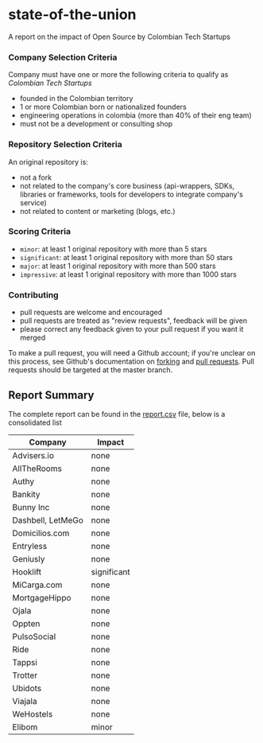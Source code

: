 # state-of-the-union
A report on the impact of Open Source by Colombian Tech Startups

### Company Selection Criteria
Company must have one or more the following criteria to qualify as _Colombian Tech Startups_

- founded in the Colombian territory
- 1 or more Colombian born or nationalized founders
- engineering operations in colombia (more than 40% of their eng team)
- must not be a development or consulting shop

### Repository Selection Criteria
An original repository is:

- not a fork
- not related to the company's core business (api-wrappers, SDKs, libraries or frameworks, tools for developers to integrate company's service)
- not related to content or marketing (blogs, etc.)

### Scoring Criteria
- `minor`: at least 1 original repository with more than 5 stars
- `significant`: at least 1 original repository with more than 50 stars
- `major`: at least 1 original repository with more than 500 stars
- `impressive`: at least 1 original repository with more than 1000 stars

### Contributing

- pull requests are welcome and encouraged
- pull requests are treated as "review requests", feedback will be given
- please correct any feedback given to your pull request if you want it merged

To make a pull request, you will need a Github account; if you're unclear on this process, see Github's documentation on [forking](https://help.github.com/articles/fork-a-repo) and [pull requests](https://help.github.com/articles/using-pull-requests). Pull requests should be targeted at the master branch.

## Report Summary
The complete report can be found in the [report.csv](report.csv) file, below is a consolidated list


|      Company      |    Impact   |
|-------------------|-------------|
| Advisers.io       | none        |
| AllTheRooms       | none        |
| Authy             | none        |
| Bankity           | none        |
| Bunny Inc         | none        |
| Dashbell, LetMeGo | none        |
| Domicilios.com    | none        |
| Entryless         | none        |
| Geniusly          | none        |
| Hooklift          | significant |
| MiCarga.com       | none        |
| MortgageHippo     | none        |
| Ojala             | none        |
| Oppten            | none        |
| PulsoSocial       | none        |
| Ride              | none        |
| Tappsi            | none        |
| Trotter           | none        |
| Ubidots           | none        |
| Viajala           | none        |
| WeHostels         | none        |
| Elibom            | minor       |

